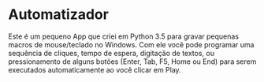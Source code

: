 # Automatizador

Este é um pequeno App que criei em Python 3.5 para gravar pequenas macros de mouse/teclado no Windows.
Com ele você pode programar uma sequência de cliques, tempo de espera, digitação de textos, ou pressionamento de alguns botões (Enter, Tab, F5, Home ou End) para serem executados automaticamente ao você clicar em Play.
